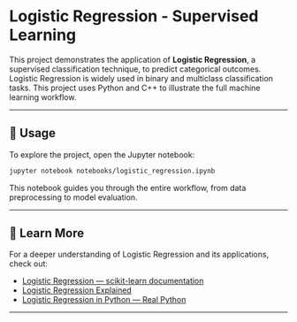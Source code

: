 # Logistic Regression - Supervised Learning

This project demonstrates the application of **Logistic Regression**, a supervised classification technique, to predict categorical outcomes. 
Logistic Regression is widely used in binary and multiclass classification tasks. This project uses Python and C++ to illustrate the full machine learning workflow.

---

## 🧪 Usage

To explore the project, open the Jupyter notebook:

```bash
jupyter notebook notebooks/logistic_regression.ipynb
```

This notebook guides you through the entire workflow, from data preprocessing to model evaluation.

---

## 🧠 Learn More

For a deeper understanding of Logistic Regression and its applications, check out:

* [Logistic Regression — scikit-learn documentation](https://scikit-learn.org/stable/modules/generated/sklearn.linear_model.LogisticRegression.html)
* [Logistic Regression Explained](https://towardsdatascience.com/logistic-regression-detailed-overview-46c4da4303bc)
* [Logistic Regression in Python — Real Python](https://realpython.com/logistic-regression-python/)

---

